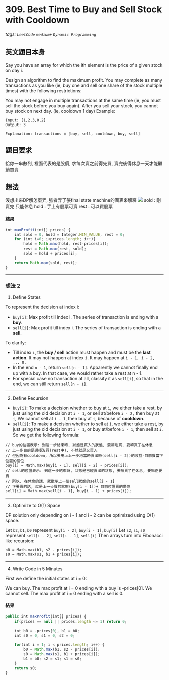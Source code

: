 # 309. Best Time to Buy and Sell Stock with Cooldown
###### tags: `LeetCode` `medium+` `Dynamic Programming`

## 英文題目本身
Say you have an array for which the ith element is the price of a given stock on day i.

Design an algorithm to find the maximum profit. You may complete as many transactions as you like (ie, buy one and sell one share of the stock multiple times) with the following restrictions:

You may not engage in multiple transactions at the same time (ie, you must sell the stock before you buy again).
After you sell your stock, you cannot buy stock on next day. (ie, cooldown 1 day)
Example:
```
Input: [1,2,3,0,2]
Output: 3 

Explanation: transactions = [buy, sell, cooldown, buy, sell]
```
## 題目要求
給你一串數列, 裡面代表的是股價, 求每次賣之前得先買, 賣完後得休息一天才能繼續買賣
## 想法
沒想出來DP解怎麼弄, 強者弄了張final state machine的圖表來解釋
![](https://i.imgur.com/cjLJWJ4.png)
sold : 剛賣完 只能休息
hold : 手上有股票可賣
rest : 可以買股票
#### 結果
```javascript
int maxProfit(int[] prices) {
    int sold = 0, hold = Integer.MIN_VALUE, rest = 0;
    for (int i=0; i<prices.length; i++){
        hold = Math.max(hold, rest-prices[i]);
        rest = Math.max(rest, sold);
        sold = hold + prices[i];
    }
    return Math.max(sold, rest);
}
```
---
### 想法 2
1. Define States

To represent the decision at index i:

- `buy[i]`: Max profit till index i. The series of transaction is ending with a **buy**.
- `sell[i]`: Max profit till index i. The series of transaction is ending with a **sell**.

To clarify:

- Till index `i`, the **buy / sell** action must happen and must be the **last action**. It may not happen at index `i`. It may happen at `i - 1, i - 2, ... 0.`
- In the end `n - 1`, return `sell[n - 1]`. Apparently we cannot finally end up with a buy. In that case, we would rather take a rest at n - 1.
- For special case no transaction at all, classify it as `sell[i]`, so that in the end, we can still return `sell[n - 1]`. 

---

2. Define Recursion

- `buy[i]`: To make a decision whether to buy at `i`, we either take a rest, by just using the old decision at `i - 1`, or sell at/before `i - 2,` then buy at `i`, We cannot sell at `i - 1`, then buy at `i`, because of **cooldown**.
- `sell[i]`: To make a decision whether to sell at `i`, we either take a rest, by just using the old decision at `i - 1`, or buy at/before `i - 1`, then sell at `i`.
So we get the following formula:

```
// buy的位置表示: 到這一步結束時, 狀態是買入的狀態, 要嘛剛買, 要嘛買了在休息
// 上一步目前是選擇沒買(rest中), 不然就是又買入
// 但因為有cooldown, 所以要用上上一步地當時賣出時(sell[i - 2])的收益-目前買當下位置的價位
buy[i] = Math.max(buy[i - 1], sell[i - 2] - prices[i]);
// sell的位置表示: 到這一步結束時, 狀態是已經賣出的狀態, 要嘛賣了在休息, 要嘛正要賣
// 所以, 在休息的話, 就繼承上一個sell狀態的sell[i - 1]
// 正要賣的話, 就是上一步買的狀態(buy[i - 1])+ 目前位置賣的價位
sell[i] = Math.max(sell[i - 1], buy[i - 1] + prices[i]);
```
---

3. Optimize to O(1) Space

DP solution only depending on i - 1 and i - 2 can be optimized using O(1) space.

Let `b2`, `b1`, `b0` represent `buy[i - 2]`, `buy[i - 1]`, `buy[i]`
Let `s2`, `s1`, `s0` represent `sell[i - 2]`, `sell[i - 1]`, `sell[i]`
Then arrays turn into Fibonacci like recursion:

```
b0 = Math.max(b1, s2 - prices[i]);
s0 = Math.max(s1, b1 + prices[i]);
```
---

4. Write Code in 5 Minutes

First we define the initial states at i = 0:

We can buy. The max profit at i = 0 ending with a buy is -prices[0].
We cannot sell. The max profit at i = 0 ending with a sell is 0.

#### 結果
```javascript
public int maxProfit(int[] prices) {
    if(prices == null || prices.length <= 1) return 0;
  
    int b0 = -prices[0], b1 = b0;
    int s0 = 0, s1 = 0, s2 = 0;
 
    for(int i = 1; i < prices.length; i++) {
    	b0 = Math.max(b1, s2 - prices[i]);
    	s0 = Math.max(s1, b1 + prices[i]);
    	b1 = b0; s2 = s1; s1 = s0; 
    }
    return s0;
}
```